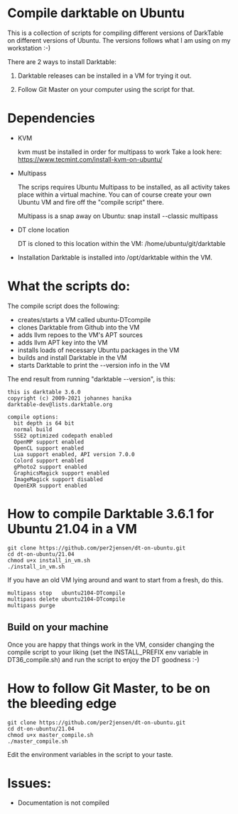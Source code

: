 # Compile darktable on Ubuntu
This is a collection of scripts for compiling different versions of DarkTable 
on different versions of Ubuntu. The versions follows what I am using on my 
workstation :-)

There are 2 ways to install Darktable:
  1. Darktable releases can be installed in a VM for trying it out.
  
  2. Follow Git Master on your computer using the script for that.


# Dependencies
* KVM 

    kvm must be installed in order for multipass to work
    Take a look here: https://www.tecmint.com/install-kvm-on-ubuntu/

* Multipass
    
    The scrips requires Ubuntu Multipass to be installed, as all activity
    takes place within a virtual machine. You can of course create your own 
    Ubuntu VM and fire off the "compile script" there.

    Multipass is a snap away on Ubuntu: 
        snap install --classic multipass

* DT clone location

    DT is cloned to this location within the VM: /home/ubuntu/git/darktable

* Installation
    Darktable is installed into /opt/darktable within the VM.
      


# What the scripts do:
The compile script does the following:

*    creates/starts a VM called ubuntu<version>-DTcompile
*    clones Darktable from Github into the VM
*    adds llvm repoes to the VM's APT sources
*    adds llvm APT key into the VM
*    installs loads of necessary Ubuntu packages in the VM
*    builds and install Darktable in the VM
*    starts Darktable to print the --version info in the VM

The end result from running "darktable --version", is this:
````
this is darktable 3.6.0
copyright (c) 2009-2021 johannes hanika
darktable-dev@lists.darktable.org

compile options:
  bit depth is 64 bit
  normal build
  SSE2 optimized codepath enabled
  OpenMP support enabled
  OpenCL support enabled
  Lua support enabled, API version 7.0.0
  Colord support enabled
  gPhoto2 support enabled
  GraphicsMagick support enabled
  ImageMagick support disabled
  OpenEXR support enabled
````
 

# How to compile Darktable 3.6.1 for Ubuntu 21.04 in a VM
    git clone https://github.com/per2jensen/dt-on-ubuntu.git
    cd dt-on-ubuntu/21.04
    chmod u+x install_in_vm.sh
    ./install_in_vm.sh


If you have an old VM lying around and want to start from a fresh, do this.

    multipass stop   ubuntu2104-DTcompile
    multipass delete ubuntu2104-DTcompile
    multipass purge 


## Build on your machine
Once you are happy that things work in the VM, consider changing
the compile script to your liking (set the INSTALL_PREFIX env variable in DT36_compile.sh)
and run the script to enjoy the DT goodness :-)



# How to follow Git Master, to be on the bleeding edge
    git clone https://github.com/per2jensen/dt-on-ubuntu.git
    cd dt-on-ubuntu/21.04
    chmod u+x master_compile.sh
    ./master_compile.sh

Edit the environment variables in the script to your taste.



# Issues:
*    Documentation is not compiled
